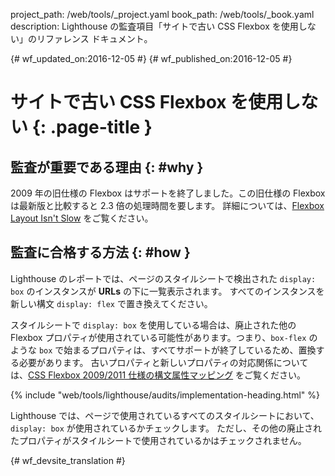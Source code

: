 project_path: /web/tools/_project.yaml
book_path: /web/tools/_book.yaml
description: Lighthouse の監査項目「サイトで古い CSS Flexbox を使用しない」のリファレンス ドキュメント。

{# wf_updated_on:2016-12-05 #}
{# wf_published_on:2016-12-05 #}

#  サイトで古い CSS Flexbox を使用しない {: .page-title }

##  監査が重要である理由 {: #why }

2009 年の旧仕様の Flexbox はサポートを終了しました。この旧仕様の Flexbox は最新版と比較すると 2.3 倍の処理時間を要します。
詳細については、[Flexbox Layout Isn't Slow][slow] をご覧ください。


[slow]: https://developers.google.com/web/updates/2013/10/Flexbox-layout-isn-t-slow

##  監査に合格する方法 {: #how }

Lighthouse のレポートでは、ページのスタイルシートで検出された `display: box` のインスタンスが **URLs** の下に一覧表示されます。
すべてのインスタンスを新しい構文
`display: flex` で置き換えてください。

スタイルシートで `display: box` を使用している場合は、廃止された他の
Flexbox プロパティが使用されている可能性があります。つまり、`box-flex` のような `box` で始まるプロパティは、すべてサポートが終了しているため、置換する必要があります。
古いプロパティと新しいプロパティの対応関係については、[CSS Flexbox 2009/2011 仕様の構文属性マッピング][map]
をご覧ください。


[map]: https://wiki.csswg.org/spec/flexbox-2009-2011-spec-property-mapping

{% include "web/tools/lighthouse/audits/implementation-heading.html" %}

Lighthouse では、ページで使用されているすべてのスタイルシートにおいて、`display: box` が使用されているかチェックします。
ただし、その他の廃止されたプロパティがスタイルシートで使用されているかはチェックされません。



{# wf_devsite_translation #}
